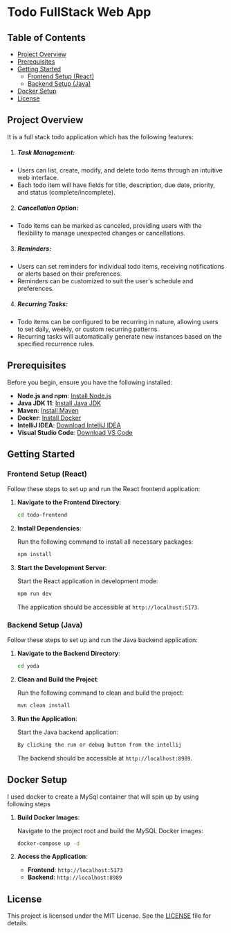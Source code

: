 # Todo FullStack Web App

## Table of Contents

- [Project Overview](#project-overview)
- [Prerequisites](#prerequisites)
- [Getting Started](#getting-started)
  - [Frontend Setup (React)](#frontend-setup-react)
  - [Backend Setup (Java)](#backend-setup-java)
- [Docker Setup](#docker-setup)
- [License](#license)

## Project Overview

It is a full stack todo application which has the following features:

1. ##### Task Management:
  - Users can list, create, modify, and delete todo items through an intuitive web interface.
  - Each todo item will have fields for title, description, due date, priority, and status (complete/incomplete).
2. ##### Cancellation Option:
  - Todo items can be marked as canceled, providing users with the flexibility to manage unexpected changes or cancellations.
3. ##### Reminders:
  - Users can set reminders for individual todo items, receiving notifications or alerts based on their preferences.
  - Reminders can be customized to suit the user's schedule and preferences.
4. ##### Recurring Tasks:
  - Todo items can be configured to be recurring in nature, allowing users to set daily, weekly, or custom recurring patterns.
  - Recurring tasks will automatically generate new instances based on the specified recurrence rules.

## Prerequisites

Before you begin, ensure you have the following installed:

- **Node.js and npm**: [Install Node.js](https://nodejs.org/)
- **Java JDK 11**: [Install Java JDK](https://www.oracle.com/java/technologies/javase-jdk11-downloads.html)
- **Maven**: [Install Maven](https://maven.apache.org/install.html)
- **Docker**: [Install Docker](https://www.docker.com/get-started)
- **IntelliJ IDEA**: [Download IntelliJ IDEA](https://www.jetbrains.com/idea/download/)
- **Visual Studio Code**: [Download VS Code](https://code.visualstudio.com/)

## Getting Started

### Frontend Setup (React)

Follow these steps to set up and run the React frontend application:

1. **Navigate to the Frontend Directory**:

    ```bash
    cd todo-frontend
    ```

2. **Install Dependencies**:

    Run the following command to install all necessary packages:

    ```bash
    npm install
    ```

3. **Start the Development Server**:

    Start the React application in development mode:

    ```bash
    npm run dev
    ```

    The application should be accessible at `http://localhost:5173`.

### Backend Setup (Java)

Follow these steps to set up and run the Java backend application:

1. **Navigate to the Backend Directory**:

    ```bash
    cd yoda
    ```

2. **Clean and Build the Project**:

    Run the following command to clean and build the project:

    ```bash
    mvn clean install
    ```

3. **Run the Application**:

    Start the Java backend application:

    ```bash
    By clicking the run or debug button from the intellij
    ```

    The backend should be accessible at `http://localhost:8989`.

## Docker Setup

I used docker to create a MySql container that will spin up by using following steps

1. **Build Docker Images**:

    Navigate to the project root and build the MySQL Docker images:

    ```bash
    docker-compose up -d
    ```

3. **Access the Application**:

    - **Frontend**: `http://localhost:5173`
    - **Backend**: `http://localhost:8989`

## License

This project is licensed under the MIT License. See the [LICENSE](LICENSE) file for details.
